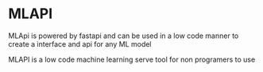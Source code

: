 # MLAPI 

MLApi is powered by fastapi and can be used in a low code manner to create a interface and api for any ML model 


MLAPI is a low code machine learning serve tool for non programers to use
